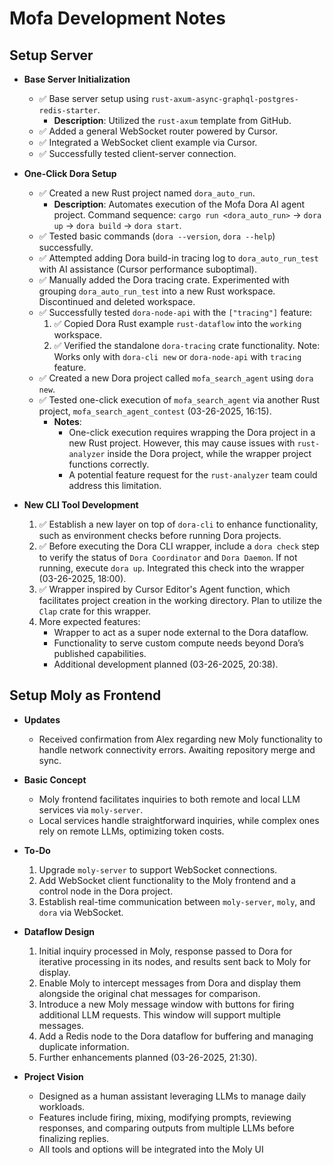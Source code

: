 # Mofa Development Notes

## Setup Server

- **Base Server Initialization**
  - ✅ Base server setup using `rust-axum-async-graphql-postgres-redis-starter`.
    - **Description**: Utilized the `rust-axum` template from GitHub.
  - ✅ Added a general WebSocket router powered by Cursor.
  - ✅ Integrated a WebSocket client example via Cursor.
  - ✅ Successfully tested client-server connection.

- **One-Click Dora Setup**
  - ✅ Created a new Rust project named `dora_auto_run`.
    - **Description**: Automates execution of the Mofa Dora AI agent project. Command sequence: `cargo run <dora_auto_run>` → `dora up` → `dora build` → `dora start`.
  - ✅ Tested basic commands (`dora --version`, `dora --help`) successfully.
  - ✅ Attempted adding Dora build-in tracing log to `dora_auto_run_test` with AI assistance (Cursor performance suboptimal).
  - ✅ Manually added the Dora tracing crate. Experimented with grouping `dora_auto_run_test` into a new Rust workspace. Discontinued and deleted workspace.
  - ✅ Successfully tested `dora-node-api` with the `["tracing"]` feature:
    1. ✅ Copied Dora Rust example `rust-dataflow` into the `working` workspace.
    2. ✅ Verified the standalone `dora-tracing` crate functionality. Note: Works only with `dora-cli new` or `dora-node-api` with `tracing` feature.
  - ✅ Created a new Dora project called `mofa_search_agent` using `dora new`.
  - ✅ Tested one-click execution of `mofa_search_agent` via another Rust project, `mofa_search_agent_contest` (03-26-2025, 16:15).
    - **Notes**:
      - One-click execution requires wrapping the Dora project in a new Rust project. However, this may cause issues with `rust-analyzer` inside the Dora project, while the wrapper project functions correctly.
      - A potential feature request for the `rust-analyzer` team could address this limitation.

- **New CLI Tool Development**
  1. ✅ Establish a new layer on top of `dora-cli` to enhance functionality, such as environment checks before running Dora projects.
  2. ✅ Before executing the Dora CLI wrapper, include a `dora check` step to verify the status of `Dora Coordinator` and `Dora Daemon`. If not running, execute `dora up`. Integrated this check into the wrapper (03-26-2025, 18:00).
  3. ✅ Wrapper inspired by Cursor Editor's Agent function, which facilitates project creation in the working directory. Plan to utilize the `Clap` crate for this wrapper.
  4. More expected features:
     - Wrapper to act as a super node external to the Dora dataflow.
     - Functionality to serve custom compute needs beyond Dora’s published capabilities.
     - Additional development planned (03-26-2025, 20:38).

## Setup Moly as Frontend

- **Updates**
  - Received confirmation from Alex regarding new Moly functionality to handle network connectivity errors. Awaiting repository merge and sync.

- **Basic Concept**
  - Moly frontend facilitates inquiries to both remote and local LLM services via `moly-server`.
  - Local services handle straightforward inquiries, while complex ones rely on remote LLMs, optimizing token costs.

- **To-Do**
  1. Upgrade `moly-server` to support WebSocket connections.
  2. Add WebSocket client functionality to the Moly frontend and a control node in the Dora project.
  3. Establish real-time communication between `moly-server`, `moly`, and `dora` via WebSocket.

- **Dataflow Design**
  1. Initial inquiry processed in Moly, response passed to Dora for iterative processing in its nodes, and results sent back to Moly for display.
  2. Enable Moly to intercept messages from Dora and display them alongside the original chat messages for comparison.
  3. Introduce a new Moly message window with buttons for firing additional LLM requests. This window will support multiple messages.
  4. Add a Redis node to the Dora dataflow for buffering and managing duplicate information.
  5. Further enhancements planned (03-26-2025, 21:30).

- **Project Vision**
  - Designed as a human assistant leveraging LLMs to manage daily workloads.
  - Features include firing, mixing, modifying prompts, reviewing responses, and comparing outputs from multiple LLMs before finalizing replies.
  - All tools and options will be integrated into the Moly UI